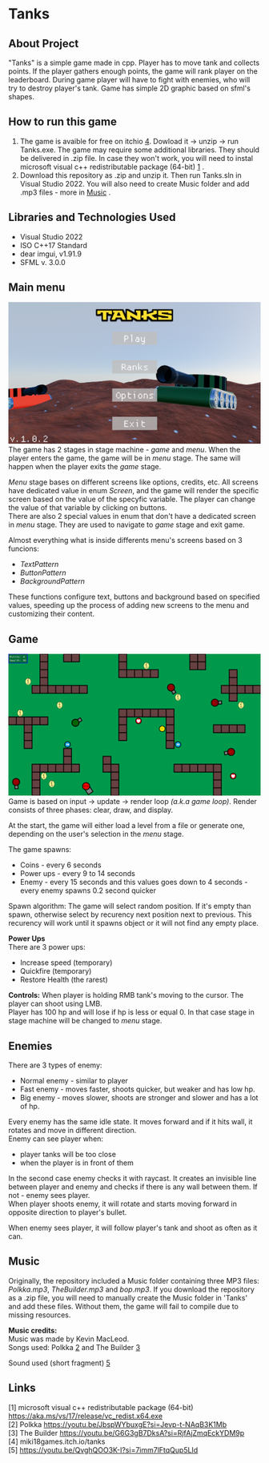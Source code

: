 # Tanks
## About Project

"Tanks" is a simple game made in cpp. Player has to move tank and collects points. If the player gathers enough points, the game will rank player on the leaderboard. During game player will have to fight with enemies, who will try to destroy player's tank. Game has simple 2D graphic based on sfml's shapes.

## How to run this game

1. The game is avaible for free on itchio [4](#link4). Dowload it -> unzip -> run Tanks.exe.
   The game may require some additional libraries. They should be delivered in .zip file. In case they won't work, you will need to instal microsoft visual c++ redistributable package (64-bit) [1](#link1) .
2. Download this repository as .zip and unzip it. Then run Tanks.sln in Visual Studio 2022. You will also need to create Music folder and add .mp3 files - more in [Music](#music) .

## Libraries and Technologies Used

- Visual Studio 2022
- ISO C++17 Standard
- dear imgui, v1.91.9
- SFML v. 3.0.0

## Main menu

![Main menu](main_menu.png)
The game has 2 stages in stage machine - *game* and *menu*. When the player enters the game, the game will be in *menu* stage. The same will happen when the player exits the *game* stage.<br>

*Menu* stage bases on different screens like options, credits, etc. All screens have dedicated value in enum *Screen*, and the game will render the specific screen based on the value of the specyfic variable. The player can change the value of that variable by clicking on buttons.<br>
There are also 2 special values in enum that don't have a dedicated screen in *menu* stage. They are used to navigate to *game* stage and exit game.<br>

Almost everything what is inside differents menu's screens based on 3 funcions:
- *TextPattern*
- *ButtonPattern*
- *BackgroundPattern* <br>

These functions configure text, buttons and background based on specified values, speeding up the process of adding new screens to the menu and customizing their content.

## Game

![Gameplay](GamePlay.png)
Game is based on input -> update -> render loop *(a.k.a game loop)*. Render consists of three phases: clear, draw, and display. <br>

At the start, the game will either load a level from a file or generate one, depending on the user's selection in the *menu* stage.<br>

The game spawns:
- Coins - every 6 seconds
- Power ups - every 9 to 14 seconds
- Enemy - every 15 seconds and this values goes down to 4 seconds - every enemy spawns 0.2 second quicker <br>

Spawn algorithm: The game will select random position. If it's empty than spawn, otherwise select by recurency next position next to previous. This recurency will work until it spawns object or it will not find any empty place.

**Power Ups** <br>
There are 3 power ups:
- Increase speed (temporary)
- Quickfire (temporary)
- Restore Health (the rarest) <br>

**Controls:** When player is holding RMB tank's moving to the cursor. The player can shoot using LMB.<br>
Player has 100 hp and will lose if hp is less or equal 0. In that case stage in stage machine will be changed to *menu* stage.

## Enemies

There are 3 types of enemy:
- Normal enemy - similar to player
- Fast enemy - moves faster, shoots quicker, but weaker and has low hp.
- Big enemy - moves slower, shoots are stronger and slower and has a lot of hp. <br>

Every enemy has the same idle state. It moves forward and if it hits wall, it rotates and move in different direction.<br>
Enemy can see player when:
- player tanks will be too close
- when the player is in front of them<br>

In the second case enemy checks it with raycast. It creates an invisible line between player and enemy and checks if there is any wall between them. If not - enemy sees player.<br>
When player shoots enemy, it will rotate and starts moving forward in opposite direction to player's bullet.

When enemy sees player, it will follow player's tank and shoot as often as it can.

## Music

Originally, the repository included a Music folder containing three MP3 files: *Polkka.mp3*, *TheBuilder.mp3* and *bop.mp3*. If you download the repository as a .zip file, you will need to manually create the Music folder in 'Tanks' and add these files. Without them, the game will fail to compile due to missing resources.

**Music credits:**<br>
Music was made by Kevin MacLeod.<br>
Songs used: Polkka [2](#link2) and The Builder [3](#link3)

Sound used (short fragment) [5](#link5)

## Links
<span id="link1">[1]</span> microsoft visual c++ redistributable package (64-bit) https://aka.ms/vs/17/release/vc_redist.x64.exe <br>
<span id="link2">[2]</span> Polkka https://youtu.be/JbspWYbuxgE?si=Jevp-t-NAqB3K1Mb <br>
<span id="link3">[3]</span> The Builder https://youtu.be/G6G3gB7DksA?si=RjfAjZmqEckYDM9p <br>
<span id="link4">[4]</span> miki18games.itch.io/tanks <br>
<span id="link5">[5]</span> https://youtu.be/QvghQOO3K-I?si=7imm7lFtqQup5LId
